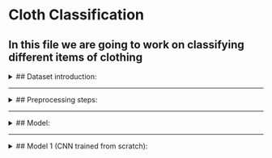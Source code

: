 # Cloth Classification

## In this file we are going to work on classifying different items of clothing

<details>
<summary>## Dataset introduction:</summary>
<br>
- In this data you will find 10 popular items of clothing.
  <br>
- The images shape is (533, 400, 3).
  <br>
- Classes in the dataset = [shirt, longsleeve, dress, skirt, tshirt, pants, outwear, hat, shoes].
  <br>
- A sample of each class.
  <br>
![cloth](https://user-images.githubusercontent.com/61900536/212160337-3b64403c-6733-4df3-90d8-864467fb3190.png)
  <br>
- And looking at the figure below we can notice that there is a slight class imbalancing problem which we solve later on in the code
  <br>
![distribution](https://user-images.githubusercontent.com/61900536/212162555-9b21c9b3-ee9c-4b75-9e12-da0559258fed.png)
 
</details>

-----------------------------------------------------------------------------------------------------------------------------------------------------------------------
<details>
<summary>## Preprocessing steps:</summary>
<br>
- Resize the images to 256,256
  <br>
- Add rotation and zoom augmentation
 <br> 
- Data split: Training=**3068** images, testing=**372** images, and validation=**341** images.
</details>

-----------------------------------------------------------------------------------------------------------------------------------------------------------------------
<details>
<summary>## Model:</summary>
<br>
We used two approaches to choosing a model.
 <br> 
1. A CNN which we built and trained from scratch
  <br>
2. And MobileNetV2
  <br>
Keeping in mind having the weights as low as possible for easy deployment of the model
</details>

-----------------------------------------------------------------------------------------------------------------------------------------------------------------------
<details>
<summary>## Model 1 (CNN trained from scratch):</summary>
<br>
### model architecture
  <br>
![image](https://user-images.githubusercontent.com/61900536/212165446-2b6b9631-4a09-44b3-b2e2-978e2c951c11.png)
  <br>
- I used learning rate decay and early stopping to prevent overfitting
  <br>
- I also used class weight balancing methods to prevent biassing towards one class
<br>
### Receptive field
In short, receptive field is the size of the region in the input that produces the feature.
<br>
receptive field per layer ![image](https://user-images.githubusercontent.com/61900536/212172115-56919600-e0ff-4862-8cf7-bdf9de1028b2.png)  receptive field of model 
  ![image](https://user-images.githubusercontent.com/61900536/212172169-8c792922-a491-4b8d-b4f5-03d3e9f973dd.png)
<br>

Methods to increase the receptive field:
  <br>
1. **Add more convolutional layers (make the network deeper)**: 

![image](https://user-images.githubusercontent.com/61900536/212171863-077b1c7a-4d14-4946-b39c-45a2ffefcc5c.png)

2. **Add pooling layers or higher stride convolutions (sub-sampling)**
  <br>
3. **Use dilated convolutions:** Dilations introduce “holes” in a convolutional kernel [3]. The “holes” basically define a spacing between the values of the kernel. So, while the number of weights in the kernel is unchanged, the weights are no longer applied to spatially adjacent samples. Dilating a kernel by a factor of rr introduces a kind of striding of rr.
below is an image of how sub-sampling and dilated conv affects the receptive field.

![Receptive-field-pooling-vs-dilated-conv](https://user-images.githubusercontent.com/61900536/212173854-f864e29b-215a-4869-a971-4b4d22ab6e06.png)
<br>
| Receptive field | Value |
| ----------- | ----------- |
| RF | 1 |
<br>
### FLOPs & MACCs:
One way to get an idea of the speed of your model is to simply count how many computations it does. We typically count this as FLOPS, floating point operations per second. A slight variation of this is MACCs or multiply-accumulate operations, also known as MADDs.
<br>
**The below tabel contains the values of FLOPs and MACCs for every convolution and dense layer in our model**
<br>
| Layer name | FLOPs | MACCs |
| ----------- | ----------- | ----------- |
| conv2d   | 25165824 | 9,720,00 |
| conv2d_1   | 66064384 | 32,514,048 |
| conv2d_2   | 65028096 | 31,490,048 |
| conv2d_3   | 62980096 | 29,491,200 |
| Dense  | 7372800 | 3,686,400 |
| Dense_1  | 2560 | 1280 |
| **Total**  | **22,852,340,800** | **113306880** |
  <br>
Note: A more detailed FLOPs and MACCs tabel of each layer can be viewed inside the notebook
</details>







